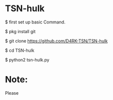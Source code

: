 # TSN-hulk

$ first set up basic Command.

$ pkg install git

$ git clone https://github.com/D4RK-TSN/TSN-hulk

$ cd TSN-hulk

$ python2 tsn-hulk.py <target url>






# Note:

Please 
